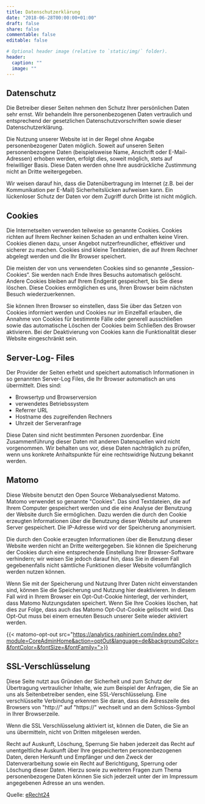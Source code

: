 ```yaml
---
title: Datenschutzerklärung
date: "2018-06-28T00:00:00+01:00"
draft: false
share: false
commentable: false
editable: false

# Optional header image (relative to `static/img/` folder).
header:
  caption: ""
  image: ""
---
```

## Datenschutz
Die Betreiber dieser Seiten nehmen den Schutz Ihrer persönlichen Daten sehr ernst. Wir behandeln Ihre personenbezogenen Daten vertraulich und entsprechend der gesetzlichen Datenschutzvorschriften sowie dieser Datenschutzerklärung.

Die Nutzung unserer Website ist in der Regel ohne Angabe personenbezogener Daten möglich. Soweit auf unseren Seiten personenbezogene Daten (beispielsweise Name, Anschrift oder E-Mail-Adressen) erhoben werden, erfolgt dies, soweit möglich, stets auf freiwilliger Basis. Diese Daten werden ohne Ihre ausdrückliche Zustimmung nicht an Dritte weitergegeben.

Wir weisen darauf hin, dass die Datenübertragung im Internet (z.B. bei der Kommunikation per E-Mail) Sicherheitslücken aufweisen kann. Ein lückenloser Schutz der Daten vor dem Zugriff durch Dritte ist nicht möglich.

 

## Cookies
Die Internetseiten verwenden teilweise so genannte Cookies. Cookies richten auf Ihrem Rechner keinen Schaden an und enthalten keine Viren. Cookies dienen dazu, unser Angebot nutzerfreundlicher, effektiver und sicherer zu machen. Cookies sind kleine Textdateien, die auf Ihrem Rechner abgelegt werden und die Ihr Browser speichert.

Die meisten der von uns verwendeten Cookies sind so genannte „Session-Cookies“. Sie werden nach Ende Ihres Besuchs automatisch gelöscht. Andere Cookies bleiben auf Ihrem Endgerät gespeichert, bis Sie diese löschen. Diese Cookies ermöglichen es uns, Ihren Browser beim nächsten Besuch wiederzuerkennen.

Sie können Ihren Browser so einstellen, dass Sie über das Setzen von Cookies informiert werden und Cookies nur im Einzelfall erlauben, die Annahme von Cookies für bestimmte Fälle oder generell ausschließen sowie das automatische Löschen der Cookies beim Schließen des Browser aktivieren. Bei der Deaktivierung von Cookies kann die Funktionalität dieser Website eingeschränkt sein.

 

## Server-Log- Files
Der Provider der Seiten erhebt und speichert automatisch Informationen in so genannten Server-Log Files, die Ihr Browser automatisch an uns übermittelt. Dies sind:

* Browsertyp und Browserversion
* verwendetes Betriebssystem
* Referrer URL
* Hostname des zugreifenden Rechners
* Uhrzeit der Serveranfrage

Diese Daten sind nicht bestimmten Personen zuordenbar. Eine Zusammenführung dieser Daten mit anderen Datenquellen wird nicht vorgenommen. Wir behalten uns vor, diese Daten nachträglich zu prüfen, wenn uns konkrete Anhaltspunkte für eine rechtswidrige Nutzung bekannt werden.

 

## Matomo
Diese Website benutzt den Open Source Webanalysedienst Matomo. Matomo verwendet so genannte "Cookies". Das sind Textdateien, die auf Ihrem Computer gespeichert werden und die eine Analyse der Benutzung der Website durch Sie ermöglichen. Dazu werden die durch den Cookie erzeugten Informationen über die Benutzung dieser Website auf unserem Server gespeichert. Die IP-Adresse wird vor der Speicherung anonymisiert.

Die durch den Cookie erzeugten Informationen über die Benutzung dieser Website werden nicht an Dritte weitergegeben. Sie können die Speicherung der Cookies durch eine entsprechende Einstellung Ihrer Browser-Software verhindern; wir weisen Sie jedoch darauf hin, dass Sie in diesem Fall gegebenenfalls nicht sämtliche Funktionen dieser Website vollumfänglich werden nutzen können.

Wenn Sie mit der Speicherung und Nutzung Ihrer Daten nicht einverstanden sind, können Sie die Speicherung und Nutzung hier deaktivieren. In diesem Fall wird in Ihrem Browser ein Opt-Out-Cookie hinterlegt, der verhindert, dass Matomo Nutzungsdaten speichert. Wenn Sie Ihre Cookies löschen, hat dies zur Folge, dass auch das Matomo Opt-Out-Cookie gelöscht wird. Das Opt-Out muss bei einem erneuten Besuch unserer Seite wieder aktiviert werden.

{{< matomo-opt-out src="https://analytics.raphiniert.com/index.php?module=CoreAdminHome&action=optOut&language=de&backgroundColor=&fontColor=&fontSize=&fontFamily=">}}


## SSL-Verschlüsselung
Diese Seite nutzt aus Gründen der Sicherheit und zum Schutz der Übertragung vertraulicher Inhalte, wie zum Beispiel der Anfragen, die Sie an uns als Seitenbetreiber senden, eine SSL-Verschlüsselung. Eine verschlüsselte Verbindung erkennen Sie daran, dass die Adresszeile des Browsers von "http://" auf "https://" wechselt und an dem Schloss-Symbol in Ihrer Browserzeile.

Wenn die SSL Verschlüsselung aktiviert ist, können die Daten, die Sie an uns übermitteln, nicht von Dritten mitgelesen werden.

 

Recht auf Auskunft, Löschung, Sperrung
Sie haben jederzeit das Recht auf unentgeltliche Auskunft über Ihre gespeicherten personenbezogenen Daten, deren Herkunft und Empfänger und den Zweck der Datenverarbeitung sowie ein Recht auf Berichtigung, Sperrung oder Löschung dieser Daten. Hierzu sowie zu weiteren Fragen zum Thema personenbezogene Daten können Sie sich jederzeit unter der im Impressum angegebenen Adresse an uns wenden.

 

Quelle: [eRecht24](https://www.e-recht24.de/)